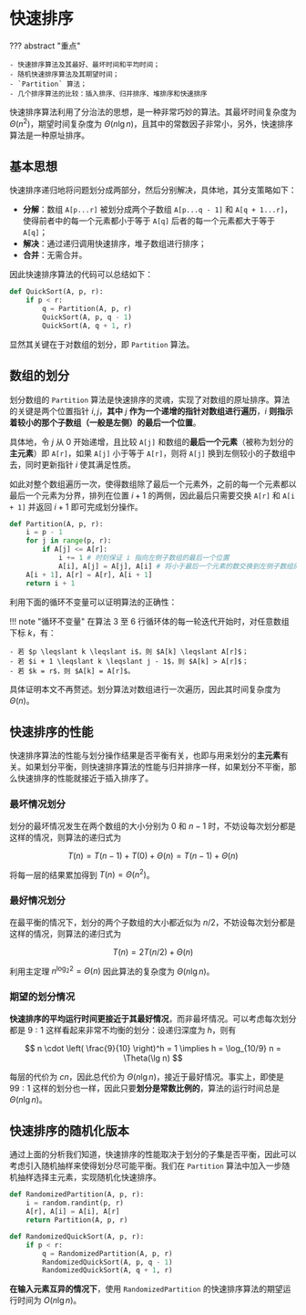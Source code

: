 # 快速排序

??? abstract "重点"
    
    - 快速排序算法及其最好、最坏时间和平均时间；
    - 随机快速排序算法及其期望时间；
    - `Partition` 算法；
    - 几个排序算法的比较：插入排序、归并排序、堆排序和快速排序

快速排序算法利用了分治法的思想，是一种非常巧妙的算法。其最坏时间复杂度为 $\Theta(n^2)$，期望时间复杂度为 $\Theta(n\lg n)$，且其中的常数因子非常小，另外，快速排序算法是一种原址排序。

## 基本思想

快速排序递归地将问题划分成两部分，然后分别解决，具体地，其分支策略如下：

- **分解**：数组 `A[p...r]` 被划分成两个子数组 `A[p...q - 1]` 和 `A[q + 1...r]`，使得前者中的每一个元素都小于等于 `A[q]` 后者的每一个元素都大于等于 `A[q]`；
- **解决**：通过递归调用快速排序，堆子数组进行排序；
- **合并**：无需合并。

因此快速排序算法的代码可以总结如下：

```python title="快速排序" linenums="1"
def QuickSort(A, p, r):
    if p < r:
        q = Partition(A, p, r)
        QuickSort(A, p, q - 1)
        QuickSort(A, q + 1, r)
```

显然其关键在于对数组的划分，即 `Partition` 算法。

## 数组的划分

划分数组的 `Partition` 算法是快速排序的灵魂，实现了对数组的原址排序。算法的关键是两个位置指针 $i, j$，**其中** $j$ **作为一个递增的指针对数组进行遍历**，$i$ **则指示着较小的那个子数组（一般是左侧）的最后一个位置**。

具体地，令 $j$ 从 $0$ 开始递增，且比较 `A[j]` 和数组的**最后一个元素**（被称为划分的**主元素**）即 `A[r]`，如果 `A[j]` 小于等于 `A[r]`，则将 `A[j]` 换到左侧较小的子数组中去，同时更新指针 $i$ 使其满足性质。

如此对整个数组遍历一次，使得数组除了最后一个元素外，之前的每一个元素都以最后一个元素为分界，排列在位置 $i + 1$ 的两侧，因此最后只需要交换 `A[r]` 和 `A[i + 1]` 并返回 $i + 1$ 即可完成划分操作。

```python title="划分数组" linenums="1" hl_lines="4-6"
def Partition(A, p, r):
    i = p - 1
    for j in range(p, r):
        if A[j] <= A[r]:
            i += 1 # 时刻保证 i 指向左侧子数组的最后一个位置
            A[i], A[j] = A[j], A[i] # 将小于最后一个元素的数交换到左侧子数组的位置
    A[i + 1], A[r] = A[r], A[i + 1]
    return i + 1
```

利用下面的循环不变量可以证明算法的正确性：

!!! note "循环不变量"
    在算法 3 至 6 行循环体的每一轮迭代开始时，对任意数组下标 $k$，有：

    - 若 $p \leqslant k \leqslant i$，则 $A[k] \leqslant A[r]$；
    - 若 $i + 1 \leqslant k \leqslant j - 1$，则 $A[k] > A[r]$；
    - 若 $k = r$，则 $A[k] = A[r]$。

具体证明本文不再赘述。划分算法对数组进行一次遍历，因此其时间复杂度为 $\Theta(n)$。

## 快速排序的性能

快速排序算法的性能与划分操作结果是否平衡有关，也即与用来划分的**主元素**有关。如果划分平衡，则快速排序算法的性能与归并排序一样，如果划分不平衡，那么快速排序的性能就接近于插入排序了。

### 最坏情况划分

划分的最坏情况发生在两个数组的大小分别为 $0$ 和 $n - 1$ 时，不妨设每次划分都是这样的情况，则算法的递归式为

$$
T(n) = T(n - 1) + T(0) + \Theta(n) = T(n - 1) + \Theta(n)
$$

将每一层的结果累加得到 $T(n) = \Theta(n^2)$。

### 最好情况划分

在最平衡的情况下，划分的两个子数组的大小都近似为 $n / 2$，不妨设每次划分都是这样的情况，则算法的递归式为

$$
T(n) = 2T(n / 2) + \Theta(n)
$$

利用主定理 $n^{\log_2 2} = \Theta(n)$ 因此算法的复杂度为 $\Theta(n\lg n)$。

### 期望的划分情况

**快速排序的平均运行时间更接近于其最好情况**，而非最坏情况。可以考虑每次划分都是 $9 : 1$ 这样看起来非常不均衡的划分：设递归深度为 $h$，则有

$$
n \cdot \left( \frac{9}{10} \right)^h = 1 \implies h = \log_{10/9} n = \Theta(\lg n)
$$

每层的代价为 $cn$，因此总代价为 $\Theta(n\lg n)$，接近于最好情况。事实上，即使是 $99:1$ 这样的划分也一样，因此只要**划分是常数比例的**，算法的运行时间总是 $\Theta(n\lg n)$。

## 快速排序的随机化版本

通过上面的分析我们知道，快速排序的性能取决于划分的子集是否平衡，因此可以考虑引入随机抽样来使得划分尽可能平衡。我们在 `Partition` 算法中加入一步随机抽样选择主元素，实现随机化快速排序。

```python title="快速排序的随机化版本" linenums="1"
def RandomizedPartition(A, p, r):
    i = random.randint(p, r)
    A[r], A[i] = A[i], A[r]
    return Partition(A, p, r)

def RandomizedQuickSort(A, p, r):
    if p < r:
        q = RandomizedPartition(A, p, r)
        RandomizedQuickSort(A, p, q - 1)
        RandomizedQuickSort(A, q + 1, r)
```

**在输入元素互异的情况下**，使用 `RandomizedPartition` 的快速排序算法的期望运行时间为 $O(n\lg n)$。

